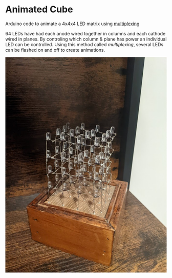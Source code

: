 # Animated Cube

Arduino code to animate a 4x4x4 LED matrix using [multiplexing](https://en.wikipedia.org/wiki/Multiplexing)

64 LEDs have had each anode wired together in columns and each cathode wired in planes. By controling which column & plane has power an individual LED can be controlled. Using this method called _multiplexing_, several LEDs can be flashed on and off to create animations.

![led-cube](./gallery/picture.jpg)
